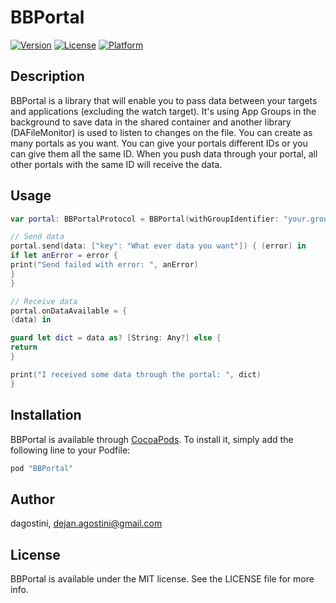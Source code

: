 # BBPortal

[![Version](https://img.shields.io/cocoapods/v/BBPortal.svg?style=flat)](http://cocoapods.org/pods/BBPortal)
[![License](https://img.shields.io/cocoapods/l/BBPortal.svg?style=flat)](http://cocoapods.org/pods/BBPortal)
[![Platform](https://img.shields.io/cocoapods/p/BBPortal.svg?style=flat)](http://cocoapods.org/pods/BBPortal)

## Description

BBPortal is a library that will enable you to pass data between your targets and applications (excluding the watch target). It's using App Groups in the background to save data in the shared container and another library (DAFileMonitor) is used to listen to changes on the file. You can create as many portals as you want. You can give your portals different IDs or you can give them all the same ID. When you push data through your portal, all other portals with the same ID will receive the data.

## Usage

```swift
var portal: BBPortalProtocol = BBPortal(withGroupIdentifier: "your.group.identifier.goes.here", andPortalID: "id.for.this.portal")

// Send data
portal.send(data: ["key": "What ever data you want"]) { (error) in
if let anError = error {
print("Send failed with error: ", anError)
}
}

// Receive data
portal.onDataAvailable = {
(data) in

guard let dict = data as? [String: Any?] else {
return
}

print("I received some data through the portal: ", dict)
}
```

## Installation

BBPortal is available through [CocoaPods](http://cocoapods.org). To install
it, simply add the following line to your Podfile:

```ruby
pod "BBPortal"
```

## Author

dagostini, dejan.agostini@gmail.com

## License

BBPortal is available under the MIT license. See the LICENSE file for more info.
